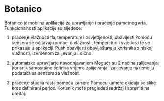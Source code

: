 # Botanico

Botanico je mobilna aplikacija za upravljanje i praćenje pametnog vrta. Funkcionalnosti aplikacije su sljedeće:

1. praćenje vlažnosti tla, temperature i osvjetljenosti, obavijesti
Pomoću senzora se očitavaju podaci o vlažnosti, temperaturi i svjetlosti te se prikazuju u aplikaciji. Push obavijesti obaviještavaju korisnika o niskoj vlažnosti, izvršenom zalijevanju i slično.

2. automatsko upravljanje navodnjavanjem
Moguća su 2 načina zalijevanja: korisnik samostalno definira vrijeme zalijevanja i zalijevanje na temelju podataka sa senzora za vlažnost.

3. praćenje stadija rasta pomoću kamere
Pomoću kamere okidaju se slike kroz definirani period. Korisnik može pregledati sadržaj i spremiti na uređaj.
